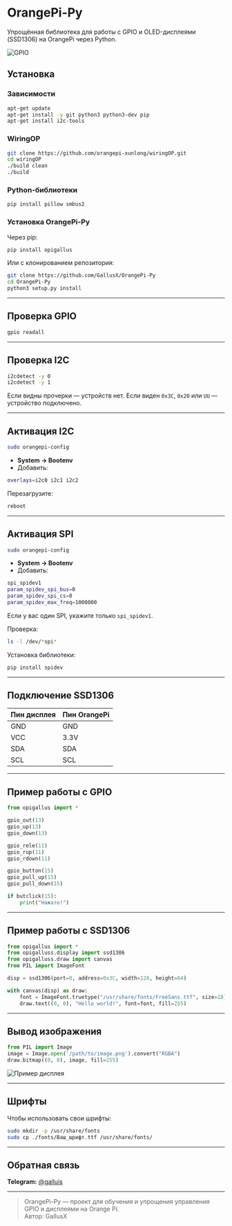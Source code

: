 # OrangePi-Py

Упрощённая библиотека для работы с GPIO и OLED-дисплеями (SSD1306) на OrangePi через Python.

![GPIO](https://user-images.githubusercontent.com/109997469/213883530-d5d7c2ce-801f-48ce-9de8-79f0aba6fc40.PNG)

## Установка

### Зависимости

```bash
apt-get update  
apt-get install -y git python3 python3-dev pip  
apt-get install i2c-tools
```

### WiringOP

```bash
git clone https://github.com/orangepi-xunlong/wiringOP.git  
cd wiringOP  
./build clean  
./build
```

### Python-библиотеки

```bash
pip install pillow smbus2
```

### Установка OrangePi-Py

Через pip:

```bash
pip install opigallus
```

Или с клонированием репозитория:

```bash
git clone https://github.com/GallusX/OrangePi-Py  
cd OrangePi-Py  
python3 setup.py install
```

---

## Проверка GPIO

```bash
gpio readall
```

---

## Проверка I2C

```bash
i2cdetect -y 0  
i2cdetect -y 1
```

Если видны прочерки — устройств нет. Если виден `0x3C`, `0x20` или `UU` — устройство подключено.

---

## Активация I2C

```bash
sudo orangepi-config
```

- **System → Bootenv**
- Добавить:

```bash
overlays=i2c0 i2c1 i2c2
```

Перезагрузите:

```bash
reboot
```

---

## Активация SPI

```bash
sudo orangepi-config
```

- **System → Bootenv**
- Добавить:

```bash
spi_spidev1  
param_spidev_spi_bus=0  
param_spidev_spi_cs=0  
param_spidev_max_freq=1000000
```

Если у вас один SPI, укажите только `spi_spidev1`.

Проверка:

```bash
ls -l /dev/*spi*
```

Установка библиотеки:

```bash
pip install spidev
```

---

## Подключение SSD1306

| Пин дисплея | Пин OrangePi |
|-------------|--------------|
| GND         | GND          |
| VCC         | 3.3V         |
| SDA         | SDA          |
| SCL         | SCL          |

---

## Пример работы с GPIO

```python
from opigallus import *

gpio_out(13)
gpio_up(13)
gpio_down(13)

gpio_rele(11)
gpio_rup(11)
gpio_rdown(11)

gpio_button(15)
gpio_pull_up(15)
gpio_pull_down(15)

if butclick(15):
    print("Нажато!")
```

---

## Пример работы с SSD1306

```python
from opigallus import *
from opigalluss.display import ssd1306
from opigalluss.draw import canvas
from PIL import ImageFont

disp = ssd1306(port=0, address=0x3C, width=128, height=64)

with canvas(disp) as draw:
    font = ImageFont.truetype("/usr/share/fonts/FreeSans.ttf", size=18)
    draw.text((0, 0), "Hello world!", font=font, fill=255)
```

---

## Вывод изображения

```python
from PIL import Image
image = Image.open('/path/to/image.png').convert("RGBA")
draw.bitmap((0, 0), image, fill=255)
```

![Пример дисплея](https://user-images.githubusercontent.com/109997469/213861709-a8f1a529-b42a-4f00-a1bc-a1e19c210605.jpg)

---

## Шрифты

Чтобы использовать свои шрифты:

```bash
sudo mkdir -p /usr/share/fonts
sudo cp ./fonts/Ваш_шрифт.ttf /usr/share/fonts/
```

---

## Обратная связь

**Telegram:** [@galluis](https://t.me/galluis)

---

> OrangePi-Py — проект для обучения и упрощения управления GPIO и дисплеями на Orange Pi.  
> Автор: GallusX  